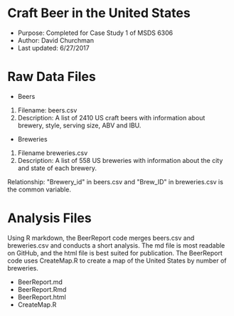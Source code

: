 # Craft Beer in the United States
* Purpose: Completed for Case Study 1 of MSDS 6306 
* Author: David Churchman
* Last updated: 6/27/2017

# Raw Data Files
* Beers
1. Filename: beers.csv
2. Description: A list of 2410 US craft beers with information about brewery, style, serving size, ABV and IBU. 

* Breweries
1. Filename breweries.csv
2. Description: A list of 558 US breweries with information about the city and state of each brewery.

Relationship: "Brewery_id" in beers.csv and "Brew_ID" in breweries.csv is the common variable.

# Analysis Files
Using R markdown, the BeerReport code merges beers.csv and breweries.csv and conducts a short analysis.  The md file is most readable on GitHub, and the html file is best suited for publication. The BeerReport code uses CreateMap.R to create a map of the United States by number of breweries.

* BeerReport.md
* BeerReport.Rmd
* BeerReport.html
* CreateMap.R


